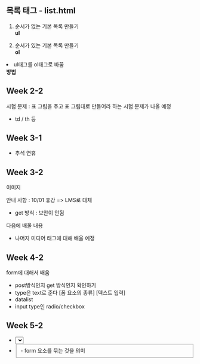 ## 목록 태그 - list.html
1. 순서가 없는 기본 목록 만들기<br>
<b>ul</b>

2. 순서가 있는 기본 목록 만들기<br>
<b>ol</b>
  <li>ul태그를 ol태그로 바꿈</li>
  <b>방법</b>

## Week 2-2
시험 문제 : 표 그림을 주고 표 그림대로 만들어라 하는 시험 문제가 나올 예정
- td / th 등

## Week 3-1
- 추석 연휴

## Week 3-2
이미지 

안내 사항 : 10/01 휴강 => LMS로 대체

- get 방식 : 보안이 안됨

다음에 배울 내용
- 나머지 미디어 태그에 대해 배울 예정

## Week 4-2
form에 대해서 배움
- post방식인지 get 방식인지 확인하기
- type은 text로 준다
[폼 요소의 종류]
[텍스트 입력]
- datalist 
- input type인 radio/checkbox

## Week 5-2
- <select> 
   - 드롭다운 리스트에 목록 출력, 목록을 선택하는 입력 방식
     - option 태그로 항목 하나 표현
- <fieldset>
  - form 요소를 묶는 것을 의미
